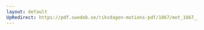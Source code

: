 ```yaml
---
layout: default
UpRedirect: https://pdf.swedeb.se/riksdagen-motions-pdf/1867/mot_1867__ak__00269/mot_1867__ak__00269_001.pdf
---
```

